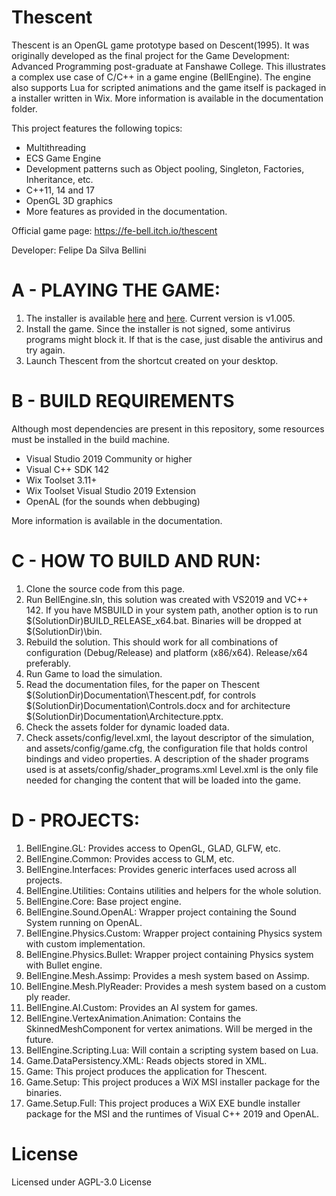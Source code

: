 # Thescent

Thescent is an OpenGL game prototype based on Descent(1995). It was originally developed as the final project for the Game Development: Advanced Programming post-graduate at Fanshawe College.
This illustrates a complex use case of C/C++ in a game engine (BellEngine).
The engine also supports Lua for scripted animations and the game itself is packaged in a installer written in Wix.
More information is available in the documentation folder.

This project features the following topics:
* Multithreading
* ECS Game Engine
* Development patterns such as Object pooling, Singleton, Factories, Inheritance, etc.
* C++11, 14 and 17
* OpenGL 3D graphics
* More features as provided in the documentation.

Official game page: https://fe-bell.itch.io/thescent

Developer: Felipe Da Silva Bellini

# A - PLAYING THE GAME:
1.	The installer is available [here](https://github.com/Fe-Bell/Thescent/releases) and [here](https://fe-bell.itch.io/thescent). Current version is v1.005.
2.	Install the game. Since the installer is not signed, some antivirus programs might block it.
	If that is the case, just disable the antivirus and try again.
3.	Launch Thescent from the shortcut created on your desktop.

# B - BUILD REQUIREMENTS
Although most dependencies are present in this repository, some resources must be installed in the build machine.
* Visual Studio 2019 Community or higher
* Visual C++ SDK 142
* Wix Toolset 3.11+
* Wix Toolset Visual Studio 2019 Extension
* OpenAL (for the sounds when debbuging)

More information is available in the documentation.

# C - HOW TO BUILD AND RUN:

1.	Clone the source code from this page.
2.	Run BellEngine.sln, this solution was created with VS2019 and VC++ 142. If you have MSBUILD in your system path, another option is to run $(SolutionDir)BUILD_RELEASE_x64.bat. 
	Binaries will be dropped at $(SolutionDir)\bin.
3.	Rebuild the solution.
	This should work for all combinations of configuration (Debug/Release) and platform (x86/x64). Release/x64 preferably.
4.	Run Game to load the simulation.
5. 	Read the documentation files, for the paper on Thescent $(SolutionDir)Documentation\Thescent.pdf, for controls $(SolutionDir)Documentation\Controls.docx and for architecture $(SolutionDir)Documentation\Architecture.pptx.
6.	Check the assets folder for dynamic loaded data.
7.	Check assets/config/level.xml, the layout descriptor of the simulation, and assets/config/game.cfg, the configuration 
	file that holds control bindings and video properties. A description of the shader programs used is at assets/config/shader_programs.xml
	Level.xml is the only file needed for changing the content that will be loaded into the game.

# D - PROJECTS:

1.	BellEngine.GL:
	Provides access to OpenGL, GLAD, GLFW, etc.
2.	BellEngine.Common:
	Provides access to GLM, etc.
3.	BellEngine.Interfaces:
	Provides generic interfaces used across all projects.
4.	BellEngine.Utilities:
	Contains utilities and helpers for the whole solution.
5.	BellEngine.Core:
	Base project engine.
6.	BellEngine.Sound.OpenAL:
	Wrapper project containing the Sound System running on OpenAL.
7.	BellEngine.Physics.Custom:
	Wrapper project containing Physics system with custom implementation.
8.	BellEngine.Physics.Bullet:
	Wrapper project containing Physics system with Bullet engine.
9.	BellEngine.Mesh.Assimp:
	Provides a mesh system based on Assimp.
10.	BellEngine.Mesh.PlyReader:
	Provides a mesh system based on a custom ply reader.
11.	BellEngine.AI.Custom:
	Provides an AI system for games.
12.	BellEngine.VertexAnimation.Animation:
	Contains the SkinnedMeshComponent for vertex animations. Will be merged in the future.	
13.	BellEngine.Scripting.Lua:
	Will contain a scripting system based on Lua.
14.	Game.DataPersistency.XML:
	Reads objects stored in XML.
15.	Game:
	This project produces the application for Thescent.
16. Game.Setup: 
	This project produces a WiX MSI installer package for the binaries.
17. Game.Setup.Full: 
	This project produces a WiX EXE bundle installer package for the MSI and the runtimes of Visual C++ 2019 and OpenAL.

# License
Licensed under AGPL-3.0 License
